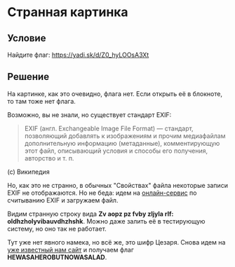 # Странная картинка

## Условие
Найдите флаг: https://yadi.sk/d/Z0_hyLOOsA3Xt

## Решение
На картинке, как это очевидно, флага нет. Если открыть её в блокноте, то там тоже нет флага.

Возможно, вы не знали, но существует стандарт EXIF:

> EXIF (англ. Exchangeable Image File Format) — стандарт, позволяющий добавлять к изображениям и прочим медиафайлам дополнительную информацию (метаданные), комментирующую этот файл, описывающий условия и способы его получения, авторство и т. п. 

(c) Википедия

Но, как это не странно, в обычных "Свойствах" файла некоторые записи EXIF не отображаются. Но не беда: идем на [онлайн-сервис](http://regex.info/exif.cgi) по считыванию EXIF и загружаем файл.

Видим странную строку вида **Zv aopz pz fvby zljyla rlf: oldhzholyvibauvdhzhshk**. Можно даже залить её в тестирующую систему, но оно так не работает.

Тут уже нет явного намека, но всё же, это шифр Цезаря. Снова идем на [уже известный нам сайт](http://www.dcode.fr/caesar-cipher) и получаем флаг **HEWASAHEROBUTNOWASALAD**.